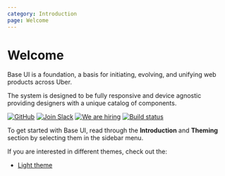 ```yaml
---
category: Introduction
page: Welcome
---
```


# Welcome

Base UI is a foundation, a basis for initiating, evolving, and unifying web products across Uber.

The system is designed to be fully responsive and device agnostic providing designers
with a unique catalog of components.

[![GitHub](https://img.shields.io/badge/Source%20Code-On%20GitHub-blue.svg)](https://github.com/uber-web/baseui) [![Join Slack](https://img.shields.io/badge/Join%20us%20on-Slack-e01563.svg)](https://join.slack.com/t/baseui/shared_invite/enQtNDI0NTgwMjU0NDUyLTk3YzM1NWY2MjY3NTVjNjk3NzY1MTE5OTI4Y2Q2ZmVkMTUyNDc1MTcwYjZhYjlhOWQ2M2NjOWJkZmQyNjFlYTA) [![We are hiring](https://img.shields.io/badge/We%20are%20hiring-Join%20us!-blue.svg)](https://www.uber.com/careers/list/40899) [![Build status](https://badge.buildkite.com/92a7500cd98f619621c4801833d8b358c2fd79efc9b98f1b98.svg?branch=master)](https://buildkite.com/uberopensource/baseui)

To get started with Base UI, read through the **Introduction** and **Theming** section by selecting them in the sidebar menu.

If you are interested in different themes, check out the:

- [Light theme](https://baseui.design/legacy)
